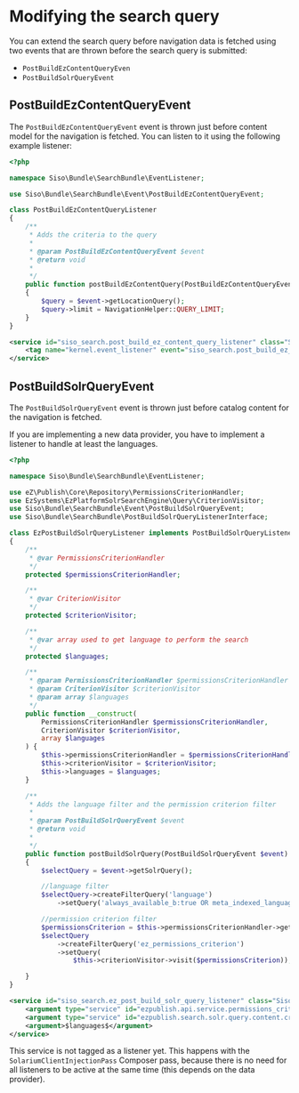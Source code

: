 # Modifying the search query

You can extend the search query before navigation data is fetched
using two events that are thrown before the search query is submitted:

- `PostBuildEzContentQueryEven`
- `PostBuildSolrQueryEvent`

## PostBuildEzContentQueryEvent

The `PostBuildEzContentQueryEvent` event is thrown just before content model for the navigation is fetched.
You can listen to it using the following example listener:

``` php
<?php

namespace Siso\Bundle\SearchBundle\EventListener;

use Siso\Bundle\SearchBundle\Event\PostBuildEzContentQueryEvent;

class PostBuildEzContentQueryListener
{
    /**
     * Adds the criteria to the query
     *
     * @param PostBuildEzContentQueryEvent $event
     * @return void
     *
     */
    public function postBuildEzContentQuery(PostBuildEzContentQueryEvent $event)
    {
        $query = $event->getLocationQuery();
        $query->limit = NavigationHelper::QUERY_LIMIT;
    }
}
```

``` xml
<service id="siso_search.post_build_ez_content_query_listener" class="Siso\Bundle\SearchBundle\EventListener\PostBuildEzContentQueryListener">
    <tag name="kernel.event_listener" event="siso_search.post_build_ez_content_query" method="postBuildEzContentQuery" />
</service>
```

## PostBuildSolrQueryEvent

The `PostBuildSolrQueryEvent` event is thrown just before catalog content for the navigation is fetched.

If you are implementing a new data provider, you have to implement a listener to handle at least the languages.

``` php
<?php

namespace Siso\Bundle\SearchBundle\EventListener;

use eZ\Publish\Core\Repository\PermissionsCriterionHandler;
use EzSystems\EzPlatformSolrSearchEngine\Query\CriterionVisitor;
use Siso\Bundle\SearchBundle\Event\PostBuildSolrQueryEvent;
use Siso\Bundle\SearchBundle\PostBuildSolrQueryListenerInterface;

class EzPostBuildSolrQueryListener implements PostBuildSolrQueryListenerInterface
{
    /**
     * @var PermissionsCriterionHandler
     */
    protected $permissionsCriterionHandler;

    /**
     * @var CriterionVisitor
     */
    protected $criterionVisitor;

    /**
     * @var array used to get language to perform the search
     */
    protected $languages;

    /**
     * @param PermissionsCriterionHandler $permissionsCriterionHandler
     * @param CriterionVisitor $criterionVisitor
     * @param array $languages
     */
    public function __construct(
        PermissionsCriterionHandler $permissionsCriterionHandler,
        CriterionVisitor $criterionVisitor,
        array $languages
    ) {
        $this->permissionsCriterionHandler = $permissionsCriterionHandler;
        $this->criterionVisitor = $criterionVisitor;
        $this->languages = $languages;
    }

    /**
     * Adds the language filter and the permission criterion filter
     *
     * @param PostBuildSolrQueryEvent $event
     * @return void
     *
     */
    public function postBuildSolrQuery(PostBuildSolrQueryEvent $event)
    {
        $selectQuery = $event->getSolrQuery();

        //language filter
        $selectQuery->createFilterQuery('language')
            ->setQuery('always_available_b:true OR meta_indexed_language_code_s:(' . implode(' ', $this->languages) . ')');

        //permission criterion filter
        $permissionsCriterion = $this->permissionsCriterionHandler->getPermissionsCriterion('content');
        $selectQuery
            ->createFilterQuery('ez_permissions_criterion')
            ->setQuery(
                $this->criterionVisitor->visit($permissionsCriterion));

    }
}
```

``` xml
<service id="siso_search.ez_post_build_solr_query_listener" class="Siso\Bundle\SearchBundle\EventListener\EzPostBuildSolrQueryListener">
    <argument type="service" id="ezpublish.api.service.permissions_criterion_handler" />
    <argument type="service" id="ezpublish.search.solr.query.content.criterion_visitor.aggregate" />
    <argument>$languages$</argument>
</service>
```

This service is not tagged as a listener yet.
This happens with the `SolariumClientInjectionPass` Composer pass,
because there is no need for all listeners to be active at the same time (this depends on the data provider).
